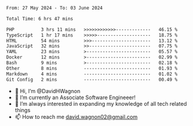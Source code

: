 <!--START_SECTION:waka-->

```txt
From: 27 May 2024 - To: 03 June 2024

Total Time: 6 hrs 47 mins

PHP          3 hrs 11 mins   >>>>>>>>>>>>-------------   46.15 %
TypeScript   1 hr 17 mins    >>>>>--------------------   18.75 %
HTML         54 mins         >>>----------------------   13.12 %
JavaScript   32 mins         >>-----------------------   07.75 %
YAML         23 mins         >------------------------   05.57 %
Docker       12 mins         >------------------------   02.99 %
Bash         9 mins          >------------------------   02.18 %
Other        8 mins          -------------------------   01.93 %
Markdown     4 mins          -------------------------   01.02 %
Git Config   2 mins          -------------------------   00.49 %
```

<!--END_SECTION:waka-->

- 👋 Hi, I’m @DavidHWagnon
- 👀 I’m currently an Associate Software Engineeer!
- 🌱 I’m always interested in expanding my knowledge of all tech related things
- 📫 How to reach me david.wagnon02@gmail.com

<!---
DavidHWagnon/DavidHWagnon is a ✨ special ✨ repository because its `README.md` (this file) appears on your GitHub profile.
You can click the Preview link to take a look at your changes.
--->
